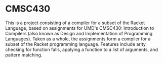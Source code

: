 # CMSC430
This is a project consisting of a compiler for a subset of the Racket Language, based on assignments for UMD's CMSC430: Introduction to Compilers (also known as Design and Implementation of Programming Languages). Taken as a whole, the assignments form a compiler for a subset of the Racket programming language. Features include arity checking for function falls, applying a function to a list of arguments, and pattern matching.
